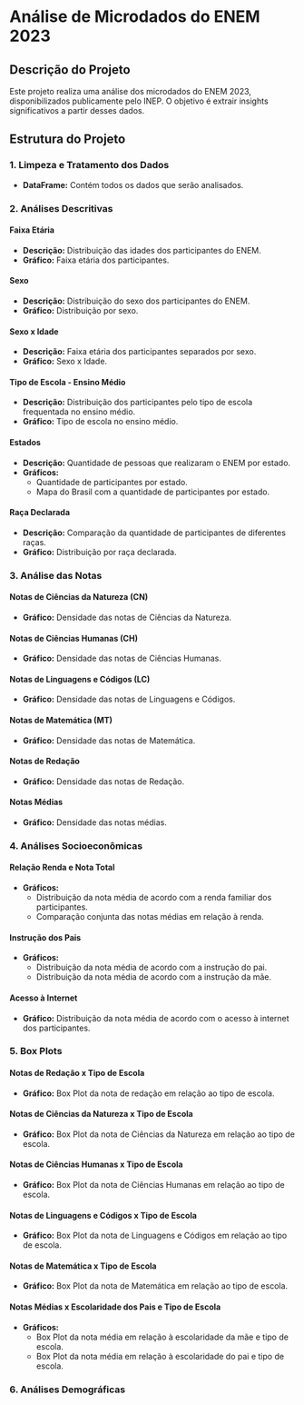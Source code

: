 # Análise de Microdados do ENEM 2023

## Descrição do Projeto

Este projeto realiza uma análise dos microdados do ENEM 2023, disponibilizados publicamente pelo INEP. O objetivo é extrair insights significativos a partir desses dados.

## Estrutura do Projeto

### 1. Limpeza e Tratamento dos Dados
- **DataFrame:** Contém todos os dados que serão analisados.

### 2. Análises Descritivas

#### Faixa Etária
- **Descrição:** Distribuição das idades dos participantes do ENEM.
- **Gráfico:** Faixa etária dos participantes.

#### Sexo
- **Descrição:** Distribuição do sexo dos participantes do ENEM.
- **Gráfico:** Distribuição por sexo.

#### Sexo x Idade
- **Descrição:** Faixa etária dos participantes separados por sexo.
- **Gráfico:** Sexo x Idade.

#### Tipo de Escola - Ensino Médio
- **Descrição:** Distribuição dos participantes pelo tipo de escola frequentada no ensino médio.
- **Gráfico:** Tipo de escola no ensino médio.

#### Estados
- **Descrição:** Quantidade de pessoas que realizaram o ENEM por estado.
- **Gráficos:** 
  - Quantidade de participantes por estado.
  - Mapa do Brasil com a quantidade de participantes por estado.

#### Raça Declarada
- **Descrição:** Comparação da quantidade de participantes de diferentes raças.
- **Gráfico:** Distribuição por raça declarada.

### 3. Análise das Notas

#### Notas de Ciências da Natureza (CN)
- **Gráfico:** Densidade das notas de Ciências da Natureza.

#### Notas de Ciências Humanas (CH)
- **Gráfico:** Densidade das notas de Ciências Humanas.

#### Notas de Linguagens e Códigos (LC)
- **Gráfico:** Densidade das notas de Linguagens e Códigos.

#### Notas de Matemática (MT)
- **Gráfico:** Densidade das notas de Matemática.

#### Notas de Redação
- **Gráfico:** Densidade das notas de Redação.

#### Notas Médias
- **Gráfico:** Densidade das notas médias.

### 4. Análises Socioeconômicas

#### Relação Renda e Nota Total
- **Gráficos:** 
  - Distribuição da nota média de acordo com a renda familiar dos participantes.
  - Comparação conjunta das notas médias em relação à renda.

#### Instrução dos Pais
- **Gráficos:**
  - Distribuição da nota média de acordo com a instrução do pai.
  - Distribuição da nota média de acordo com a instrução da mãe.

#### Acesso à Internet
- **Gráfico:** Distribuição da nota média de acordo com o acesso à internet dos participantes.

### 5. Box Plots

#### Notas de Redação x Tipo de Escola
- **Gráfico:** Box Plot da nota de redação em relação ao tipo de escola.

#### Notas de Ciências da Natureza x Tipo de Escola
- **Gráfico:** Box Plot da nota de Ciências da Natureza em relação ao tipo de escola.

#### Notas de Ciências Humanas x Tipo de Escola
- **Gráfico:** Box Plot da nota de Ciências Humanas em relação ao tipo de escola.

#### Notas de Linguagens e Códigos x Tipo de Escola
- **Gráfico:** Box Plot da nota de Linguagens e Códigos em relação ao tipo de escola.

#### Notas de Matemática x Tipo de Escola
- **Gráfico:** Box Plot da nota de Matemática em relação ao tipo de escola.

#### Notas Médias x Escolaridade dos Pais e Tipo de Escola
- **Gráficos:**
  - Box Plot da nota média em relação à escolaridade da mãe e tipo de escola.
  - Box Plot da nota média em relação à escolaridade do pai e tipo de escola.

### 6. Análises Demográficas




